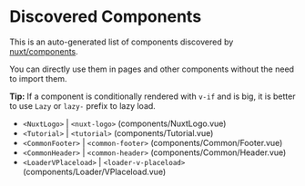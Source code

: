 # Discovered Components

This is an auto-generated list of components discovered by [nuxt/components](https://github.com/nuxt/components).

You can directly use them in pages and other components without the need to import them.

**Tip:** If a component is conditionally rendered with `v-if` and is big, it is better to use `Lazy` or `lazy-` prefix to lazy load.

- `<NuxtLogo>` | `<nuxt-logo>` (components/NuxtLogo.vue)
- `<Tutorial>` | `<tutorial>` (components/Tutorial.vue)
- `<CommonFooter>` | `<common-footer>` (components/Common/Footer.vue)
- `<CommonHeader>` | `<common-header>` (components/Common/Header.vue)
- `<LoaderVPlaceload>` | `<loader-v-placeload>` (components/Loader/VPlaceload.vue)

